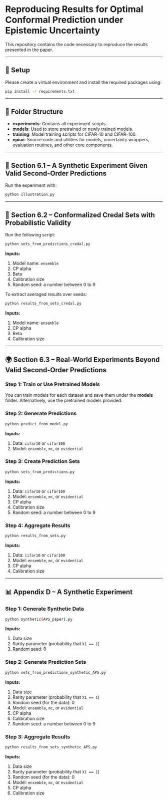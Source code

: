 # Reproducing Results for Optimal Conformal Prediction under Epistemic Uncertainty

This repository contains the code necessary to reproduce the results presented in the paper.

---

## 🔧 Setup

Please create a virtual environment and install the required packages using:

```bash
pip install -r requirements.txt
```

---

## 📁 Folder Structure

* **experiments**: Contains all experiment scripts.
* **models**: Used to store pretrained or newly trained models.
* **training**: Model training scripts for CIFAR-10 and CIFAR-100.
* **epiuc**: Source code and utilities for models, uncertainty wrappers, evaluation routines, and other core components.

---

## 🧪 Section 6.1 – A Synthetic Experiment Given Valid Second-Order Predictions

Run the experiment with:

```bash
python illustration.py
```

---

## 🔄 Section 6.2 – Conformalized Credal Sets with Probabilistic Validity

Run the following script:

```bash
python sets_from_predictions_credal.py
```

**Inputs:**

1. Model name: `ensemble`
2. CP alpha
3. Beta
4. Calibration size
5. Random seed: a number between 0 to 9

To extract averaged results over seeds:

```bash
python results_from_sets_credal.py
```

**Inputs:**

1. Model name: `ensemble`
2. CP alpha
3. Beta
4. Calibration size

---

## 🌍 Section 6.3 – Real-World Experiments Beyond Valid Second-Order Predictions

### Step 1: Train or Use Pretrained Models

You can train models for each dataset and save them under the **models** folder.
Alternatively, use the pretrained models provided.

### Step 2: Generate Predictions

```bash
python predict_from_model.py
```

**Inputs:**

1. Data: `cifar10` or `cifar100`
2. Model: `ensemble`, `mc`, or `evidential`

### Step 3: Create Prediction Sets

```bash
python sets_from_predictions.py
```

**Inputs:**

1. Data: `cifar10` or `cifar100`
2. Model: `ensemble`, `mc`, or `evidential`
3. CP alpha
4. Calibration size
5. Random seed: a number between 0 to 9

### Step 4: Aggregate Results

```bash
python results_from_sets.py
```

**Inputs:**

1. Data: `cifar10` or `cifar100`
2. Model: `ensemble`, `mc`, or `evidential`
3. CP alpha
4. Calibration size

---

## 📊 Appendix D – A Synthetic Experiment

### Step 1: Generate Synthetic Data

```bash
python synthetic(APS_paper).py
```

**Inputs:**

1. Data size
2. Rarity parameter (probability that `X1 == 1`)
3. Random seed: 0

### Step 2: Generate Prediction Sets

```bash
python sets_from_predictions_synthetic_APS.py
```

**Inputs:**

1. Data size
2. Rarity parameter (probability that `X1 == 1`)
3. Random seed (for the data): 0
4. Model: `ensemble`, `mc`, or `evidential`
5. CP alpha
6. Calibration size
7. Random seed: a number between 0 to 9

### Step 3: Aggregate Results

```bash
python results_from_sets_synthetic_APS.py
```

**Inputs:**

1. Data size
2. Rarity parameter (probability that `X1 == 1`)
3. Random seed (for the data): 0
4. Model: `ensemble`, `mc`, or `evidential`
5. CP alpha
6. Calibration size

